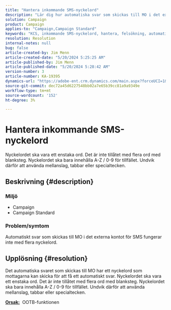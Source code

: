 ```yaml
---
title: "Hantera inkommande SMS-nyckelord"
description: "Lär dig hur automatiska svar som skickas till MO i det externa SMS-kontot inte fungerar med flera nyckelord."
solution: Campaign
product: Campaign
applies-to: "Campaign,Campaign Standard"
keywords: "KCS, inkommande SMS-nyckelord, hantera, felsökning, automatiskt svar, MO, OOTB"
resolution: Resolution
internal-notes: null
bug: false
article-created-by: Jim Menn
article-created-date: "5/20/2024 5:25:25 AM"
article-published-by: Jim Menn
article-published-date: "5/20/2024 5:28:42 AM"
version-number: 3
article-number: KA-19395
dynamics-url: "https://adobe-ent.crm.dynamics.com/main.aspx?forceUCI=1&pagetype=entityrecord&etn=knowledgearticle&id=d8807459-6916-ef11-9f8a-6045bd006268"
source-git-commit: dec72a45d6227548bb02a7e65b39cc81a9a9349e
workflow-type: tm+mt
source-wordcount: '152'
ht-degree: 3%

---
```


# Hantera inkommande SMS-nyckelord


Nyckelordet ska vara ett enstaka ord. Det är inte tillåtet med flera ord med blanksteg. Nyckelordet ska bara innehålla A-Z / 0-9 för tillfället. Undvik därför att använda mellanslag, tabbar eller specialtecken.

## Beskrivning {#description}


### <b>Miljö</b>

- Campaign
- Campaign Standard




### <b>Problem/symtom</b>

Automatiskt svar som skickas till MO i det externa kontot för SMS fungerar inte med flera nyckelord.


## Upplösning {#resolution}


Det automatiska svaret som skickas till MO har ett nyckelord som mottagarna kan skicka för att få ett automatiskt svar. Nyckelordet ska vara ett enstaka ord. Det är inte tillåtet med flera ord med blanksteg. Nyckelordet ska bara innehålla A-Z / 0-9 för tillfället. Undvik därför att använda mellanslag, tabbar eller specialtecken.

<b><u>Orsak:</u></b>  OOTB-funktionen


